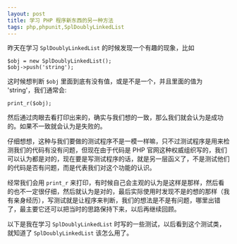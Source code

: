 ```yaml
---
layout: post
title: 学习 PHP 程序新东西的另一种方法
tags: php,phpunit,SplDoublyLinkedList
---
```

昨天在学习 `SplDoublyLinkedList` 的时候发现一个有趣的现象，比如

```
$obj = new SplDoublyLinkedList();
$obj->push('string');
```

这时候想判断 `$obj` 里面到底有没有值，或是不是一个，并且里面的值为 'string'，我们通常会:

```
print_r($obj);
```

然后通过肉眼去看打印出来的，确实与我们想的一致，那么我们就会认为是成功的。如果不一致就会认为是失败的。

仔细想想，这种与我们要做的测试程序不是一模一样嘛，只不过测试程序是用来检测我们的代码有没有问题，但现在由于代码是 PHP 官网这种权威组织写的，我们可以认为都是对的，现在要是写测试程序的话，就是另一层函义了，不是测试他们的代码是否有问题，而是代表我们对这个功能的认识。

经常我们会用 `print_r` 来打印，有时候自己会主观的认为是这样是那样，然后看的也不一定很仔细，然后就认为是对的，最后实际使用时发现不是的想的那样（我有亲身经历），写测试就是让程序来判断，我们的想法是不是有问题，哪里出错了，最主要它还可以把当时的思路保持下来，以后再继续回顾。

以下是我在学习 `SplDoublyLinkedList` 时写的一些测试，以后看到这个测试类，就知道了 `SplDoublyLinkedList` 该怎么用了。

<script src="https://gist.github.com/bobchengbin/06dcab3f3da1ac226f74.js"></script>

